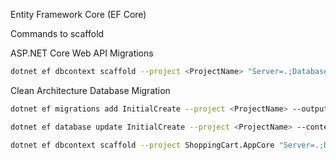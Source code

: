 Entity Framework Core (EF Core)

Commands to scaffold

ASP.NET Core Web API Migrations

```bash
dotnet ef dbcontext scaffold --project <ProjectName> "Server=.;Database=PointOfSale;User ID=sa;Password=123;TrustServerCertificate=True;" Microsoft.EntityFrameworkCore.SqlServer -o Models -c AppDbContext -f
```

Clean Architecture Database Migration

```bash
dotnet ef migrations add InitialCreate --project <ProjectName> --output-dir Migrations --context ApplicationDbContext 
```
```bash
dotnet ef database update InitialCreate --project <ProjectName> --context ApplicationDbContext --connection "Server=.;Database=DeliCommerce;Trusted_Connection=True;TrustServerCertificate=true;" 
```

```bash
dotnet ef dbcontext scaffold --project ShoppingCart.AppCore "Server=.;Database=ShoppingCart;Trusted_Connection=True;TrustServerCertificate=true;" Microsoft.EntityFrameworkCore.SqlServer --output-dir Entities --namespace ShoppingCart.AppCore.Entities --context-dir ../ShoppingCart.Infrastructure/Data --context ShoppingCartDbContext --context-namespace ShoppingCart.Infrastructure.Data --data-annotations --no-onconfiguring
```
